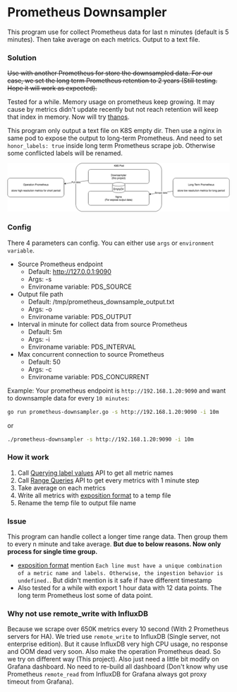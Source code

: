 # Prometheus Downsampler
This program use for collect Prometheus data for last n minutes (default is 5 minutes). 
Then take average on each metrics. Output to a text file.

### Solution
<del>Use with another Prometheus for store the downsampled data. For our case, we set the long term Prometheus retention to 2 years (Still testing. Hope it will work as expected).</del>

Tested for a while. Memory usage on prometheus keep growing. It may cause by metrics didn't update recently but not reach retention will keep that index in memory. Now will try [thanos].

This program only output a text file on K8S empty dir. Then use a nginx in same pod to expose the output to long-term Prometheus.
And need to set `honor_labels: true` inside long term Prometheus scrape job. Otherwise some conflicted labels will be renamed.

![Downsampler with 2 Prometheus](https://github.com/alantang888/prometheus-downsampler/blob/master/other_resource/Prometheus_Downsampler_Solution.png)


### Config
There 4 parameters can config. You can either use `args` or `environment variable`.
- Source Prometheus endpoint
    - Default: http://127.0.0.1:9090
    - Args: -s
    - Environame variable: PDS_SOURCE
- Output file path
    - Default: /tmp/prometheus_downsample_output.txt
    - Args: -o
    - Environame variable: PDS_OUTPUT
- Interval in minute for collect data from source Prometheus
    - Default: 5m
    - Args: -i
    - Environame variable: PDS_INTERVAL
- Max concurrent connection to source Prometheus
    - Default: 50
    - Args: -c
    - Environame variable: PDS_CONCURRENT
    
Example: Your prometheus endpoint is `http://192.168.1.20:9090` and want to downsample data for every `10 minutes`:
```bash
go run prometheus-downsampler.go -s http://192.168.1.20:9090 -i 10m
```
or
```bash
./prometheus-downsampler -s http://192.168.1.20:9090 -i 10m
```

### How it work
1. Call [Querying label values] API to get all metric names
1. Call [Range Queries] API to get every metrics with 1 minute step
1. Take average on each metrics
1. Write all metrics with [exposition format] to a temp file
1. Rename the temp file to output file name

### Issue
This program can handle collect a longer time range data. Then group them to every n minute and take average.
**But due to below reasons. Now only process for single time group.**
- [exposition format] mention `Each line must have a unique combination of a metric name and labels. Otherwise,
 the ingestion behavior is undefined.`. But didn't mention is it safe if have different timestamp
- Also tested for a while with export 1 hour data with 12 data points. The long term Prometheus lost some of data point.

### Why not use remote_write with InfluxDB
Because we scrape over 650K metrics every 10 second (With 2 Prometheus servers for HA). 
We tried use `remote_write` to InfluxDB (Single server, not enterprise edition). 
But it cause InfluxDB very high CPU usage, no response and OOM dead very soon. Also make the operation Prometheus dead.
So we try on different way (This project).
Also just need a little bit modify on Grafana dashboard. No need to re-build all dashboard (Don't know why use Prometheus `remote_read` from InfluxDB for Grafana always got proxy timeout from Grafana).

[thanos]: https://github.com/improbable-eng/thanos
[Querying label values]: https://prometheus.io/docs/prometheus/latest/querying/api/#querying-label-values
[Range Queries]: https://prometheus.io/docs/prometheus/latest/querying/api/#range-queries
[exposition format]: https://prometheus.io/docs/instrumenting/exposition_formats/
